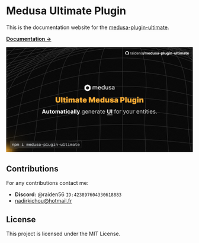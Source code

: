 # Medusa Ultimate Plugin

This is the documentation website for the [medusa-plugin-ultimate](https://github.com/raideno/medusa-plugin-ultimate).

[**Documentation →**](https://medusa-plugin-ultimate.raideno.xyz/)

[![](.github/plugin-thumbnail.png)](https://www.npmjs.com/package/medusa-plugin-ultimate)

## Contributions

For any contributions contact me:

- **Discord:** @raiden56 `ID:423897604330618883`
- nadirkichou@hotmail.fr

## License

This project is licensed under the MIT License.

